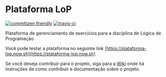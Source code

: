 # Plataforma LoP

[![commitizen friendly](https://img.shields.io/badge/commitizen-friendly-brightgreen.svg)](https://commitizen.github.io/cz-cli/)
[![travis-ci](https://img.shields.io/travis/lar-ect/plataforma-lop.svg)](https://travis-ci.org/)

Plataforma de gerenciamento de exercícios para a disciplina de Lógica de Programação

Você pode testar a plataforma no seguinte link [https://plataforma-lop.now.sh](https://plataforma-lop.now.sh)

Se você deseja contribuir para o projeto, siga para a [Wiki](https://github.com/lar-ect/plataforma-lop) onde há instruções de como contribuir e documentação sobre o projeto.

